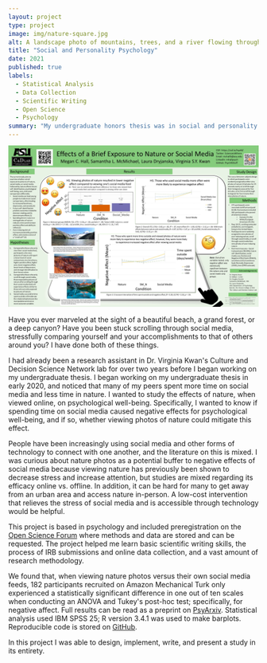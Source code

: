 ```yaml
---
layout: project
type: project
image: img/nature-square.jpg
alt: A landscape photo of mountains, trees, and a river flowing through
title: "Social and Personality Psychology"
date: 2021
published: true
labels:
  - Statistical Analysis
  - Data Collection
  - Scientific Writing
  - Open Science
  - Psychology
summary: "My undergraduate honors thesis was in social and personality psychology. I collected empirical data to test whether viewing nature photos would result in less negative affect compared to viewing social media, and if this would potentially work as an intervention for negative effects of social media."
---
```


<img class="img-fluid" src="../img/APA22_Poster.jpg" alt="A scientific poster with a green background, graphs, and emojis displayed">

Have you ever marveled at the sight of a beautiful beach, a grand forest, or a deep canyon? Have you been stuck scrolling through social media, stressfully comparing yourself and your accomplishments to that of others around you? I have done both of these things.

I had already been a research assistant in Dr. Virginia Kwan's Culture and Decision Science Network lab for over two years before I began working on my undergraduate thesis. I began working on my undergraduate thesis in early 2020, and noticed that many of my peers spent more time on social media and less time in nature. I wanted to study the effects of nature, when viewed online, on psychological well-being. Specifically, I wanted to know if spending time on social media caused negative effects for psychological well-being, and if so, whether viewing photos of nature could mitigate this effect.

People have been increasingly using social media and other forms of technology to connect with one another, and the literature on this is mixed. I was curious about nature photos as a potential buffer to negative effects of social media because viewing nature has previously been shown to decrease stress and increase attention, but studies are mixed regarding its efficacy online vs. offline. In addition, it can be hard for many to get away from an urban area and access nature in-person. A low-cost intervention that relieves the stress of social media and is accessible through technology would be helpful.

This project is based in psychology and included preregistration on the [Open Science Forum](https://osf.io/r68aj/) where methods and data are stored and can be requested. The project helped me learn basic scientific writing skills, the process of IRB submissions and online data collection, and a vast amount of research methodology.

We found that, when viewing nature photos versus their own social media feeds, 182 participants recruited on Amazon Mechanical Turk only experienced a statistically significant difference in one out of ten scales when conducting an ANOVA and Tukey's post-hoc test; specifically, for negative affect. Full results can be read as a preprint on [PsyArxiv](https://psyarxiv.com/bfpq6/). Statistical analysis used IBM SPSS 25; R version 3.4.1 was used to make barplots. Reproducible code is stored on [GitHub](https://github.com/PsychNStuff/BriefExpNatSM).

In this project I was able to design, implement, write, and present a study in its entirety.
